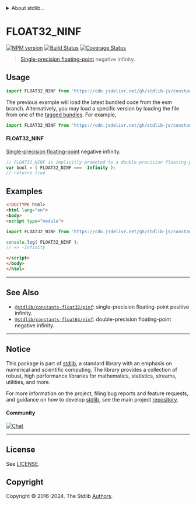 <!--

@license Apache-2.0

Copyright (c) 2018 The Stdlib Authors.

Licensed under the Apache License, Version 2.0 (the "License");
you may not use this file except in compliance with the License.
You may obtain a copy of the License at

   http://www.apache.org/licenses/LICENSE-2.0

Unless required by applicable law or agreed to in writing, software
distributed under the License is distributed on an "AS IS" BASIS,
WITHOUT WARRANTIES OR CONDITIONS OF ANY KIND, either express or implied.
See the License for the specific language governing permissions and
limitations under the License.

-->


<details>
  <summary>
    About stdlib...
  </summary>
  <p>We believe in a future in which the web is a preferred environment for numerical computation. To help realize this future, we've built stdlib. stdlib is a standard library, with an emphasis on numerical and scientific computation, written in JavaScript (and C) for execution in browsers and in Node.js.</p>
  <p>The library is fully decomposable, being architected in such a way that you can swap out and mix and match APIs and functionality to cater to your exact preferences and use cases.</p>
  <p>When you use stdlib, you can be absolutely certain that you are using the most thorough, rigorous, well-written, studied, documented, tested, measured, and high-quality code out there.</p>
  <p>To join us in bringing numerical computing to the web, get started by checking us out on <a href="https://github.com/stdlib-js/stdlib">GitHub</a>, and please consider <a href="https://opencollective.com/stdlib">financially supporting stdlib</a>. We greatly appreciate your continued support!</p>
</details>

# FLOAT32_NINF

[![NPM version][npm-image]][npm-url] [![Build Status][test-image]][test-url] [![Coverage Status][coverage-image]][coverage-url] <!-- [![dependencies][dependencies-image]][dependencies-url] -->

> [Single-precision floating-point][ieee754] negative infinity.



<section class="usage">

## Usage

```javascript
import FLOAT32_NINF from 'https://cdn.jsdelivr.net/gh/stdlib-js/constants-float32-ninf@esm/index.mjs';
```
The previous example will load the latest bundled code from the esm branch. Alternatively, you may load a specific version by loading the file from one of the [tagged bundles](https://github.com/stdlib-js/constants-float32-ninf/tags). For example,

```javascript
import FLOAT32_NINF from 'https://cdn.jsdelivr.net/gh/stdlib-js/constants-float32-ninf@v0.2.2-esm/index.mjs';
```

#### FLOAT32_NINF

[Single-precision floating-point][ieee754] negative infinity.

```javascript
// FLOAT32_NINF is implicitly promoted to a double-precision floating-point number...
var bool = ( FLOAT32_NINF === -Infinity );
// returns true
```

</section>

<!-- /.usage -->

<section class="examples">

## Examples

<!-- TODO: better example -->

<!-- eslint no-undef: "error" -->

```html
<!DOCTYPE html>
<html lang="en">
<body>
<script type="module">

import FLOAT32_NINF from 'https://cdn.jsdelivr.net/gh/stdlib-js/constants-float32-ninf@esm/index.mjs';

console.log( FLOAT32_NINF );
// => -Infinity

</script>
</body>
</html>
```

</section>

<!-- /.examples -->

<!-- C interface documentation. -->



<!-- Section for related `stdlib` packages. Do not manually edit this section, as it is automatically populated. -->

<section class="related">

* * *

## See Also

-   <span class="package-name">[`@stdlib/constants-float32/pinf`][@stdlib/constants/float32/pinf]</span><span class="delimiter">: </span><span class="description">single-precision floating-point positive infinity.</span>
-   <span class="package-name">[`@stdlib/constants-float64/ninf`][@stdlib/constants/float64/ninf]</span><span class="delimiter">: </span><span class="description">double-precision floating-point negative infinity.</span>

</section>

<!-- /.related -->

<!-- Section for all links. Make sure to keep an empty line after the `section` element and another before the `/section` close. -->


<section class="main-repo" >

* * *

## Notice

This package is part of [stdlib][stdlib], a standard library with an emphasis on numerical and scientific computing. The library provides a collection of robust, high performance libraries for mathematics, statistics, streams, utilities, and more.

For more information on the project, filing bug reports and feature requests, and guidance on how to develop [stdlib][stdlib], see the main project [repository][stdlib].

#### Community

[![Chat][chat-image]][chat-url]

---

## License

See [LICENSE][stdlib-license].


## Copyright

Copyright &copy; 2016-2024. The Stdlib [Authors][stdlib-authors].

</section>

<!-- /.stdlib -->

<!-- Section for all links. Make sure to keep an empty line after the `section` element and another before the `/section` close. -->

<section class="links">

[npm-image]: http://img.shields.io/npm/v/@stdlib/constants-float32-ninf.svg
[npm-url]: https://npmjs.org/package/@stdlib/constants-float32-ninf

[test-image]: https://github.com/stdlib-js/constants-float32-ninf/actions/workflows/test.yml/badge.svg?branch=v0.2.2
[test-url]: https://github.com/stdlib-js/constants-float32-ninf/actions/workflows/test.yml?query=branch:v0.2.2

[coverage-image]: https://img.shields.io/codecov/c/github/stdlib-js/constants-float32-ninf/main.svg
[coverage-url]: https://codecov.io/github/stdlib-js/constants-float32-ninf?branch=main

<!--

[dependencies-image]: https://img.shields.io/david/stdlib-js/constants-float32-ninf.svg
[dependencies-url]: https://david-dm.org/stdlib-js/constants-float32-ninf/main

-->

[chat-image]: https://img.shields.io/gitter/room/stdlib-js/stdlib.svg
[chat-url]: https://app.gitter.im/#/room/#stdlib-js_stdlib:gitter.im

[stdlib]: https://github.com/stdlib-js/stdlib

[stdlib-authors]: https://github.com/stdlib-js/stdlib/graphs/contributors

[umd]: https://github.com/umdjs/umd
[es-module]: https://developer.mozilla.org/en-US/docs/Web/JavaScript/Guide/Modules

[deno-url]: https://github.com/stdlib-js/constants-float32-ninf/tree/deno
[deno-readme]: https://github.com/stdlib-js/constants-float32-ninf/blob/deno/README.md
[umd-url]: https://github.com/stdlib-js/constants-float32-ninf/tree/umd
[umd-readme]: https://github.com/stdlib-js/constants-float32-ninf/blob/umd/README.md
[esm-url]: https://github.com/stdlib-js/constants-float32-ninf/tree/esm
[esm-readme]: https://github.com/stdlib-js/constants-float32-ninf/blob/esm/README.md
[branches-url]: https://github.com/stdlib-js/constants-float32-ninf/blob/main/branches.md

[stdlib-license]: https://raw.githubusercontent.com/stdlib-js/constants-float32-ninf/main/LICENSE

[ieee754]: https://en.wikipedia.org/wiki/IEEE_754-1985

<!-- <related-links> -->

[@stdlib/constants/float32/pinf]: https://github.com/stdlib-js/constants-float32-pinf/tree/esm

[@stdlib/constants/float64/ninf]: https://github.com/stdlib-js/constants-float64-ninf/tree/esm

<!-- </related-links> -->

</section>

<!-- /.links -->
